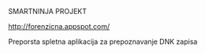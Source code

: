 SMARTNINJA PROJEKT

http://forenzicna.appspot.com/

Preporsta spletna aplikacija za prepoznavanje DNK zapisa
